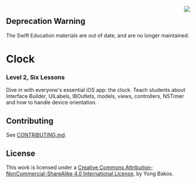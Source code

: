 <img align="right" src="https://github.com/SwiftEducation/Clock/raw/master/Clock/Images.xcassets/AppIcon.appiconset/Icon-Spotlight-40@2x.png" />

## Deprecation Warning

The Swift Education materials are out of date, and are no longer maintained.

# Clock

### Level 2, Six Lessons

Dive in with everyone's essential iOS app: the clock. Teach students about Interface Builder, UILabels, IBOutlets, models, views, controllers, NSTimer and how to handle device orientation.

## Contributing

See [CONTRIBUTING.md](CONTRIBUTING.md).

## License

This work is licensed under a [Creative Commons Attribution-NonCommercial-ShareAlike 4.0 International License](https://creativecommons.org/licenses/by-nc-sa/4.0/), by Yong Bakos.
